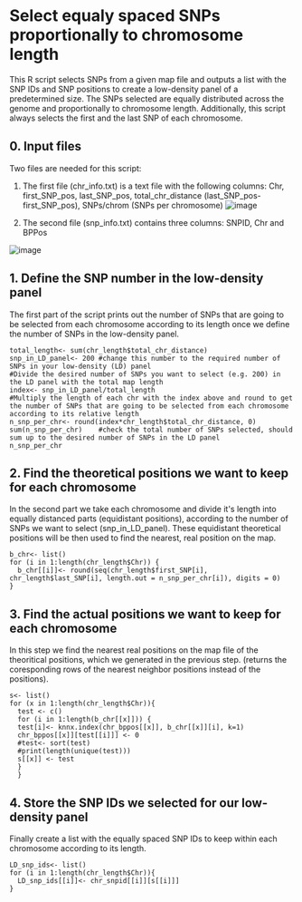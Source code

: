 # Select equaly spaced SNPs proportionally to chromosome length

This R script selects SNPs from a given map file and outputs a list with the SNP IDs and SNP positions to create a low-density panel of a predetermined size. The SNPs selected are equally distributed across the genome and proportionally to chromosome length. Additionally, this script always selects the first and the last SNP of each chromosome.  

## 0. Input files
Two files are needed for this script:
1. The first file (chr_info.txt) is a text file with the following columns: Chr, first_SNP_pos, last_SNP_pos, total_chr_distance (last_SNP_pos-first_SNP_pos),	SNPs/chrom (SNPs per chromosome)
![image](https://user-images.githubusercontent.com/74717500/216952696-caabe7f7-9380-4997-aeac-cf392f254907.png)

2. The second file (snp_info.txt) contains three columns: SNPID, Chr and BPPos

![image](https://user-images.githubusercontent.com/74717500/216953014-883ee2da-5a71-4678-963b-823b916b159c.png)

## 1. Define the SNP number in the low-density panel 
The first part of the script prints out the number of SNPs that are going to be selected from each chromosome according to its length once we define the number of SNPs in the low-density panel.

```
total_length<- sum(chr_length$total_chr_distance)
snp_in_LD_panel<- 200 #change this number to the required number of SNPs in your low-density (LD) panel  
#Divide the desired number of SNPs you want to select (e.g. 200) in the LD panel with the total map length
index<- snp_in_LD_panel/total_length
#Multiply the length of each chr with the index above and round to get the number of SNPs that are going to be selected from each chromosome according to its relative length
n_snp_per_chr<- round(index*chr_length$total_chr_distance, 0)
sum(n_snp_per_chr)    #check the total number of SNPs selected, should sum up to the desired number of SNPs in the LD panel  
n_snp_per_chr
```

## 2. Find the theoretical positions we want to keep for each chromosome
In the second part we take each chromosome and divide it's length into equally distanced parts (equidistant positions), according to the number of SNPs we want to select (snp_in_LD_panel). These equidistant theoretical positions will be then used to find the nearest, real position on the map.  

```
b_chr<- list()
for (i in 1:length(chr_length$Chr)) {
  b_chr[[i]]<- round(seq(chr_length$first_SNP[i], chr_length$last_SNP[i], length.out = n_snp_per_chr[i]), digits = 0)
}
```

## 3. Find the actual positions we want to keep for each chromosome 
In this step we find the nearest real positions on the map file of the theoritical positions, which we generated in the previous step.
(returns the coresponding rows of the nearest neighbor positions instead of the positions).

```
s<- list()
for (x in 1:length(chr_length$Chr)){
  test <- c()
  for (i in 1:length(b_chr[[x]])) {
  test[i]<- knnx.index(chr_bppos[[x]], b_chr[[x]][i], k=1)
  chr_bppos[[x]][test[[i]]] <- 0
  #test<- sort(test)
  #print(length(unique(test)))
  s[[x]] <- test
  }
  }
```

## 4. Store the SNP IDs we selected for our low-density panel
Finally create a list with the equally spaced SNP IDs to keep within each chromosome according to its length.

```
LD_snp_ids<- list()
for (i in 1:length(chr_length$Chr)){
  LD_snp_ids[[i]]<- chr_snpid[[i]][s[[i]]]
}
```
